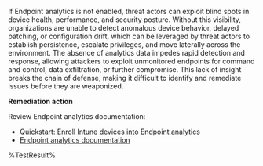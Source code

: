If Endpoint analytics is not enabled, threat actors can exploit blind spots in device health, performance, and security posture. Without this visibility, organizations are unable to detect anomalous device behavior, delayed patching, or configuration drift, which can be leveraged by threat actors to establish persistence, escalate privileges, and move laterally across the environment. The absence of analytics data impedes rapid detection and response, allowing attackers to exploit unmonitored endpoints for command and control, data exfiltration, or further compromise. This lack of insight breaks the chain of defense, making it difficult to identify and remediate issues before they are weaponized.

**Remediation action**

Review Endpoint analytics documentation: 
- [Quickstart: Enroll Intune devices into Endpoint analytics](https://learn.microsoft.com/intune/analytics/enroll-intune ) 
- [Endpoint analytics documentation]( https://learn.microsoft.com/intune/analytics/ )

<!--- Results --->
%TestResult%
